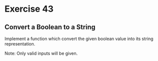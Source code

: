 # Exercise 43

## Convert a Boolean to a String

Implement a function which convert the given boolean value into its string representation.

Note: Only valid inputs will be given.
